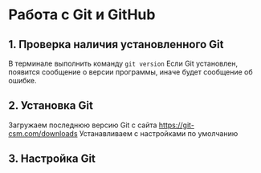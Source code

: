 # Работа с Git и GitHub
## 1. Проверка наличия установленного Git
В терминале выполнить команду `git version`
Если Git установлен, появится сообщение о версии программы, иначе будет сообщение об ошибке.
## 2. Установка Git
Загружаем последнюю версию Git с сайта https://git-csm.com/downloads
Устанавливаем с настройками по умолчанию
## 3. Настройка Git
